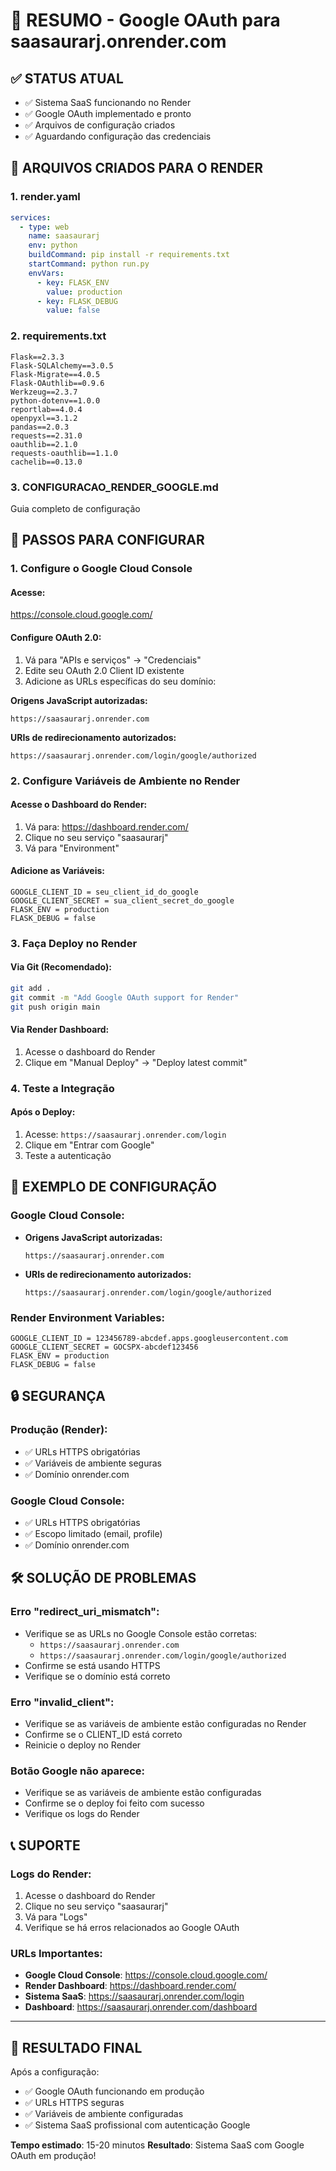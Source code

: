 # 🚀 RESUMO - Google OAuth para saasaurarj.onrender.com

## ✅ **STATUS ATUAL**
- ✅ Sistema SaaS funcionando no Render
- ✅ Google OAuth implementado e pronto
- ✅ Arquivos de configuração criados
- ✅ Aguardando configuração das credenciais

## 🔧 **ARQUIVOS CRIADOS PARA O RENDER**

### **1. render.yaml**
```yaml
services:
  - type: web
    name: saasaurarj
    env: python
    buildCommand: pip install -r requirements.txt
    startCommand: python run.py
    envVars:
      - key: FLASK_ENV
        value: production
      - key: FLASK_DEBUG
        value: false
```

### **2. requirements.txt**
```
Flask==2.3.3
Flask-SQLAlchemy==3.0.5
Flask-Migrate==4.0.5
Flask-OAuthlib==0.9.6
Werkzeug==2.3.7
python-dotenv==1.0.0
reportlab==4.0.4
openpyxl==3.1.2
pandas==2.0.3
requests==2.31.0
oauthlib==2.1.0
requests-oauthlib==1.1.0
cachelib==0.13.0
```

### **3. CONFIGURACAO_RENDER_GOOGLE.md**
Guia completo de configuração

## 🚀 **PASSOS PARA CONFIGURAR**

### **1. Configure o Google Cloud Console**

#### **Acesse:**
https://console.cloud.google.com/

#### **Configure OAuth 2.0:**
1. Vá para "APIs e serviços" → "Credenciais"
2. Edite seu OAuth 2.0 Client ID existente
3. Adicione as URLs específicas do seu domínio:

**Origens JavaScript autorizadas:**
```
https://saasaurarj.onrender.com
```

**URIs de redirecionamento autorizados:**
```
https://saasaurarj.onrender.com/login/google/authorized
```

### **2. Configure Variáveis de Ambiente no Render**

#### **Acesse o Dashboard do Render:**
1. Vá para: https://dashboard.render.com/
2. Clique no seu serviço "saasaurarj"
3. Vá para "Environment"

#### **Adicione as Variáveis:**
```
GOOGLE_CLIENT_ID = seu_client_id_do_google
GOOGLE_CLIENT_SECRET = sua_client_secret_do_google
FLASK_ENV = production
FLASK_DEBUG = false
```

### **3. Faça Deploy no Render**

#### **Via Git (Recomendado):**
```bash
git add .
git commit -m "Add Google OAuth support for Render"
git push origin main
```

#### **Via Render Dashboard:**
1. Acesse o dashboard do Render
2. Clique em "Manual Deploy" → "Deploy latest commit"

### **4. Teste a Integração**

#### **Após o Deploy:**
1. Acesse: `https://saasaurarj.onrender.com/login`
2. Clique em "Entrar com Google"
3. Teste a autenticação

## 🎯 **EXEMPLO DE CONFIGURAÇÃO**

### **Google Cloud Console:**
- **Origens JavaScript autorizadas:**
  ```
  https://saasaurarj.onrender.com
  ```

- **URIs de redirecionamento autorizados:**
  ```
  https://saasaurarj.onrender.com/login/google/authorized
  ```

### **Render Environment Variables:**
```
GOOGLE_CLIENT_ID = 123456789-abcdef.apps.googleusercontent.com
GOOGLE_CLIENT_SECRET = GOCSPX-abcdef123456
FLASK_ENV = production
FLASK_DEBUG = false
```

## 🔒 **SEGURANÇA**

### **Produção (Render):**
- ✅ URLs HTTPS obrigatórias
- ✅ Variáveis de ambiente seguras
- ✅ Domínio onrender.com

### **Google Cloud Console:**
- ✅ URLs HTTPS obrigatórias
- ✅ Escopo limitado (email, profile)
- ✅ Domínio onrender.com

## 🛠️ **SOLUÇÃO DE PROBLEMAS**

### **Erro "redirect_uri_mismatch":**
- Verifique se as URLs no Google Console estão corretas:
  - `https://saasaurarj.onrender.com`
  - `https://saasaurarj.onrender.com/login/google/authorized`
- Confirme se está usando HTTPS
- Verifique se o domínio está correto

### **Erro "invalid_client":**
- Verifique se as variáveis de ambiente estão configuradas no Render
- Confirme se o CLIENT_ID está correto
- Reinicie o deploy no Render

### **Botão Google não aparece:**
- Verifique se as variáveis de ambiente estão configuradas
- Confirme se o deploy foi feito com sucesso
- Verifique os logs do Render

## 📞 **SUPORTE**

### **Logs do Render:**
1. Acesse o dashboard do Render
2. Clique no seu serviço "saasaurarj"
3. Vá para "Logs"
4. Verifique se há erros relacionados ao Google OAuth

### **URLs Importantes:**
- **Google Cloud Console**: https://console.cloud.google.com/
- **Render Dashboard**: https://dashboard.render.com/
- **Sistema SaaS**: https://saasaurarj.onrender.com/login
- **Dashboard**: https://saasaurarj.onrender.com/dashboard

---

## 🎉 **RESULTADO FINAL**

Após a configuração:
- ✅ Google OAuth funcionando em produção
- ✅ URLs HTTPS seguras
- ✅ Variáveis de ambiente configuradas
- ✅ Sistema SaaS profissional com autenticação Google

**Tempo estimado**: 15-20 minutos
**Resultado**: Sistema SaaS com Google OAuth em produção!
